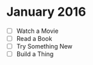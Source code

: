 <h1>January 2016</h1>

*[ ] Watch a Movie
*[ ] Read a Book
*[ ] Try Something New
*[ ] Build a Thing

